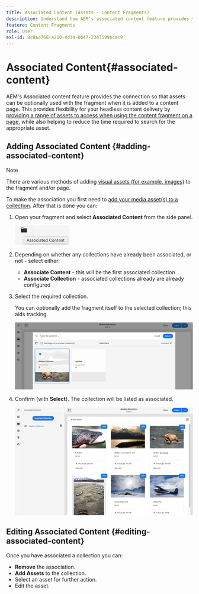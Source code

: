 ```yaml
---
title: Associated Content (Assets - Content Fragments)
description: Understand how AEM's associated content feature provides the connection so that assets can be optionally used with the fragment when it is added to a content page, adding additional flexibility to headless content delivery.
feature: Content Fragments
role: User
exl-id: 8c8ad768-a210-4d34-bb47-2347599bcac9
---
```

# Associated Content{#associated-content}

AEM's Associated content feature provides the connection so that assets can be optionally used with the fragment when it is added to a content page. This provides flexibility for your headless content delivery by [providing a range of assets to access when using the content fragment on a page,](/help/sites-cloud/authoring/fundamentals/content-fragments.md#using-associated-content) while also helping to reduce the time required to search for the appropriate asset.

## Adding Associated Content {#adding-associated-content}

>[!NOTE]
>
>There are various methods of adding [visual assets (for example, images)](/help/assets/content-fragments/content-fragments.md#fragments-with-visual-assets) to the fragment and/or page.

To make the association you first need to [add your media asset(s) to a collection](/help/assets/manage-collections.md). After that is done you can:

1. Open your fragment and select **Associated Content** from the side panel.

   ![Associated Content](assets/cfm-assoc-content-01.png)

1. Depending on whether any collections have already been associated, or not - select either:

   * **Associate Content** - this will be the first associated collection
   * **Associate Collection** - associated collections already are already configured

1. Select the required collection.

   You can optionally add the fragment itself to the selected collection; this aids tracking.

   ![Select collection](assets/cfm-assoc-content-02.png)

1. Confirm (with **Select**). The collection will be listed as associated.

   ![cfm-6420-05](assets/cfm-assoc-content-03.png)

## Editing Associated Content {#editing-associated-content}

Once you have associated a collection you can:

* **Remove** the association.
* **Add Assets** to the collection.
* Select an asset for further action.
* Edit the asset.
